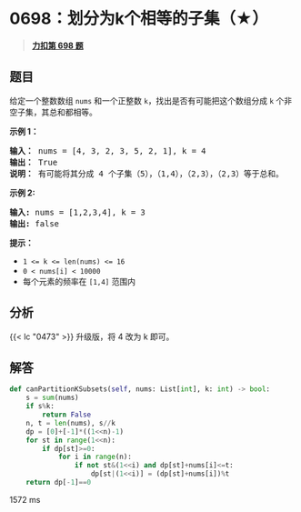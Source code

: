 # 0698：划分为k个相等的子集（★）


> <u>**[力扣第 698 题](https://leetcode.cn/problems/partition-to-k-equal-sum-subsets/)**</u>

## 题目

<p>给定一个整数数组  <code>nums</code> 和一个正整数 <code>k</code>，找出是否有可能把这个数组分成 <code>k</code> 个非空子集，其总和都相等。</p>



<p><strong>示例 1：</strong></p>

<pre>
<strong>输入：</strong> nums = [4, 3, 2, 3, 5, 2, 1], k = 4
<strong>输出：</strong> True
<strong>说明：</strong> 有可能将其分成 4 个子集（5），（1,4），（2,3），（2,3）等于总和。</pre>

<p><strong>示例 2:</strong></p>

<pre>
<strong>输入:</strong> nums = [1,2,3,4], k = 3
<strong>输出:</strong> false</pre>



<p><strong>提示：</strong></p>

<ul>
<li><code>1 &lt;= k &lt;= len(nums) &lt;= 16</code></li>
<li><code>0 &lt; nums[i] &lt; 10000</code></li>
<li>每个元素的频率在 <code>[1,4]</code> 范围内</li>
</ul>


## 分析

{{< lc "0473" >}} 升级版，将 4 改为 k 即可。

## 解答

```python
def canPartitionKSubsets(self, nums: List[int], k: int) -> bool:
    s = sum(nums)
    if s%k:
        return False
    n, t = len(nums), s//k
    dp = [0]+[-1]*((1<<n)-1)
    for st in range(1<<n):
        if dp[st]>=0:
            for i in range(n):
                if not st&(1<<i) and dp[st]+nums[i]<=t:
                    dp[st|(1<<i)] = (dp[st]+nums[i])%t
    return dp[-1]==0
```
1572 ms

